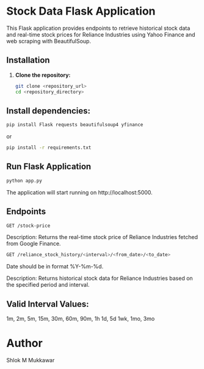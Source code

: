 # Stock Data Flask Application

This Flask application provides endpoints to retrieve historical stock data and real-time stock prices for Reliance Industries using Yahoo Finance and web scraping with BeautifulSoup.

## Installation

1. **Clone the repository:**
   ```bash
   git clone <repository_url>
   cd <repository_directory>
   ```

## Install dependencies:
```bash
pip install Flask requests beautifulsoup4 yfinance
```
or
```bash
pip install -r requirements.txt
```
## Run Flask Application 
```bash
python app.py
```
The application will start running on http://localhost:5000.

## Endpoints
```bash
GET /stock-price
```
Description:
Returns the real-time stock price of Reliance Industries fetched from Google Finance.

```bash
GET /reliance_stock_history/<interval>/<from_date>/<to_date>   
```
Date should be in format %Y-%m-%d.

Description:
Returns historical stock data for Reliance Industries based on the specified period and interval.


## Valid Interval Values:
1m, 2m, 5m, 15m, 30m, 60m, 90m, 1h
1d, 5d
1wk, 1mo, 3mo

# Author
Shlok M Mukkawar
